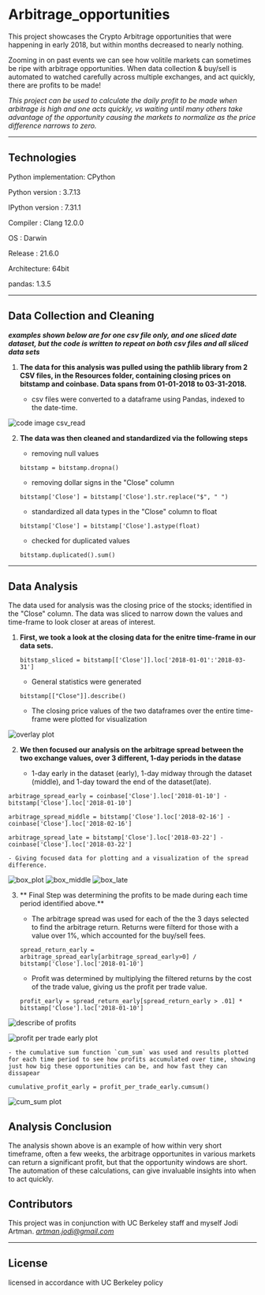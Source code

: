 # Arbitrage_opportunities
This project showcases the Crypto Arbitrage opportunities that were happening in early 2018, but within months decreased to nearly nothing. 

Zooming in on past events we can see how volitile markets can sometimes be ripe with arbitrage opportunities. When data collection & buy/sell is automated to watched carefully across multiple exchanges, and act quickly, there are profits to be made!

*This project can be used to calculate the daily profit to be made when arbitrage is high and one acts quickly, vs waiting until many others take advantage of the opportunity causing the markets to normalize as the price difference narrows to zero.*

---

## Technologies

Python implementation: CPython

Python version       : 3.7.13

IPython version      : 7.31.1

Compiler    : Clang 12.0.0 

OS          : Darwin

Release     : 21.6.0

Architecture: 64bit

pandas: 1.3.5


---

## Data Collection and Cleaning

***examples shown below are for one csv file only, and one sliced date dataset, but the code is written to repeat on both csv files and all sliced data sets***

1. **The data for this analysis was pulled using the pathlib library from 2 CSV files, in the Resources folder, containing closing prices on bitstamp and coinbase. Data spans from 01-01-2018 to 03-31-2018.**
    
    
    
    - csv files were converted to a dataframe using Pandas, indexed to the date-time. 

![code image csv_read](./images/image_csv_read.png)

2. **The data was then cleaned and standardized via the following steps**

    - removing null values
    
    `bitstamp = bitstamp.dropna()`
    
    - removing dollar signs in the "Close" column
    
    `bitstamp['Close'] = bitstamp['Close'].str.replace("$", " ")`
    
    - standardized all data types in the "Close" column to float
    
    `bitstamp['Close'] = bitstamp['Close'].astype(float)`
    
    - checked for duplicated values
    
    `bitstamp.duplicated().sum()`

---

## Data Analysis

The data used for analysis was the closing price of the stocks; identified in the "Close" column.
The data was sliced to narrow down the values and time-frame to look closer at areas of interest. 

1. **First, we took a look at the closing data for the enitre time-frame in our data sets.**

    `bitstamp_sliced = bitstamp[['Close']].loc['2018-01-01':'2018-03-31']`

    - General statistics were generated
    
    `bitstamp[["Close"]].describe()`
    
    - The closing price values of the two dataframes over the entire time-frame were plotted for visualization
    
![overlay plot](./images/overlay_plot.png)

2. **We then focused our analysis on the arbitrage spread between the two exchange values, over 3 different, 1-day periods in the datase**

    - 1-day early in the dataset (early), 1-day midway through the dataset (middle), and 1-day toward the end of the dataset(late).
    
`arbitrage_spread_early = coinbase['Close'].loc['2018-01-10'] - bitstamp['Close'].loc['2018-01-10']`
    
`arbitrage_spread_middle = bitstamp['Close'].loc['2018-02-16'] - coinbase['Close'].loc['2018-02-16']`
    
`arbitrage_spread_late = bitstamp['Close'].loc['2018-03-22'] - coinbase['Close'].loc['2018-03-22']`
    
    - Giving focused data for plotting and a visualization of the spread difference.
    
![box_plot](./images/box_plot_early.png) 
![box_middle](./images/box_plot_middle.png)
![box_late](./images/box_plot_late.png)
    
3. ** Final Step was determining the profits to be made during each time period identified above.**

    - The arbitrage spread was used for each of the the 3 days selected to find the arbitrage return. Returns were filterd for those with a value over 1%, which accounted for the buy/sell fees. 
    
    `spread_return_early = arbitrage_spread_early[arbitrage_spread_early>0] / bitstamp['Close'].loc['2018-01-10']`
    
    - Profit was determined by multiplying the filtered returns by the cost of the trade value, giving us the profit per trade value.
    
    `profit_early = spread_return_early[spread_return_early > .01] * bitstamp['Close'].loc['2018-01-10']`
    
![describe of profits](./images/profit_early.png)

![profit per trade early plot](./images/profit_per_trade.png)

    - the cumulative sum function `cum_sum` was used and results plotted for each time period to see how profits accumulated over time, showing just how big these opportunities can be, and how fast they can dissapear
    
`cumulative_profit_early = profit_per_trade_early.cumsum()`

![cum_sum plot](./images/cum_sum_plot.png)


## Analysis Conclusion
The analysis shown above is an example of how within very short timeframe, often a few weeks, the arbitrage opportunites in various markets can return a significant profit, but that the opportunity windows are short. The automation of these calculations, can give invaluable insights into when to act quickly.


## Contributors

This project was in conjunction with UC Berkeley staff and myself Jodi Artman.  *artman.jodi@gmail.com*

---

## License

licensed in accordance with UC Berkeley policy

